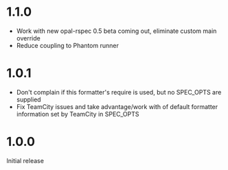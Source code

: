 # 1.1.0
* Work with new opal-rspec 0.5 beta coming out, eliminate custom main override
* Reduce coupling to Phantom runner

# 1.0.1
* Don't complain if this formatter's require is used, but no SPEC_OPTS are supplied
* Fix TeamCity issues and take advantage/work with of default formatter information set by TeamCity in SPEC_OPTS

# 1.0.0

Initial release
